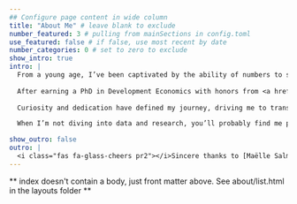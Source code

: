 ```yaml
---
## Configure page content in wide column
title: "About Me" # leave blank to exclude
number_featured: 3 # pulling from mainSections in config.toml
use_featured: false # if false, use most recent by date
number_categories: 0 # set to zero to exclude
show_intro: true
intro: |
  From a young age, I’ve been captivated by the ability of numbers to solve complex problems and uncover meaningful insights. This passion led me to pursue a career in economics, where data and analysis intersect to address critical societal challenges.
  
  After earning a PhD in Development Economics with honors from <a href="https://www.usherbrooke.ca/admission/programme/734/doctorat-en-economie-du-developpement" target="_blank" rel="noopener noreferrer">Université de Sherbrooke</a>, I now serve as a postdoctoral fellow at McGill University’s Department of Epidemiology, Biostatistics, and Occupational Health. As a researcher, I am interested in leveraging data to inform strategies and policies. My work spans the fields of economics, health economics, public health, public policy, and social inequalities, emphasizing how economic frameworks influence societal outcomes and drive impactful solutions.
  
  Curiosity and dedication have defined my journey, driving me to transform complex information into actionable solutions that make a meaningful impact.

  When I’m not diving into data and research, you’ll probably find me passionately analyzing a different kind of statistic—game scores! Whether it’s shooting hoops on the basketball court or cheering on my favorite football (soccer) teams, sports are my ultimate way to unwind.

show_outro: false
outro: |
  <i class="fas fa-glass-cheers pr2"></i>Sincere thanks to [Maëlle Salmon](https://masalmon.eu/) for her help naming this Hugo theme!
---
```


** index doesn't contain a body, just front matter above.
See about/list.html in the layouts folder **